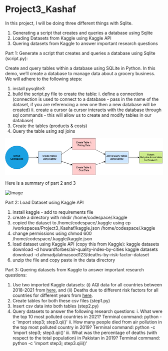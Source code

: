 # Project3_Kashaf

In this project, I will be doing three different things with Sqlite.
1. Generating a script that creates and queries a database using Sqlite
2. Loading Datasets from Kaggle using Kaggle API
3. Quering datasets from Kaggle to answer important research questions

Part 1: Generate a script that creates and queries a database using Sqlite (script.py):

Create and query tables within a database using SQLite in Python. In this demo, we’ll create a database to manage data about a grocery business. We will adhere to the following steps:
1. install pysqlite3
2. build the script.py file to create the table: 
    i. define a connection (connection is used to connect to a database - pass in the name of the dataset, if you are referencing a new one then a new database will be created)
    ii. create a cursor (a cursor interacts with the database through sql commands - this will allow us to create and modify tables in our database)
3. Create the tables (products & costs)
4. Query the table using sql joins

![Image](part1.png)

Here is a summary of part 2 and 3

![Image](part23.png)

Part 2: Load Dataset using Kaggle API

1. install kaggle - add to requirements file
2. create a directory with mkdir /home/codespace/.kaggle
3. copied the dataset to /home/codespace/.kaggle using 
cp /workspaces/Project3_Kashaf/kaggle.json /home/codespace/.kaggle
4. change permissions using 
chmod 600 /home/codespace/.kaggle/kaggle.json
5. load dataset using Kaggle API (copy this from Kaggle): 
kaggle datasets download -d howardforbes/air-quality-index-by-cities
kaggle datasets download -d ahmadjalalmasood123/deaths-by-risk-factor-dataset
6. unzip the file and copy paste in the data directory

Part 3:  Quering datasets from Kaggle to answer important research questions:
1. Use two imported Kaggle datasets: (i) AQI data for all countries between 2018-2021 from [here](https://www.kaggle.com/datasets/howardforbes/air-quality-index-by-cities?select=AIR+QUALITY+INDEX-+top+countries.csv), 
and (ii) Deaths due to different risk factors for all countries for different years from [here](https://www.kaggle.com/datasets/ahmadjalalmasood123/deaths-by-risk-factor-dataset?select=Number+of+Deaths+by+Risk+Factors.csv).
2. Create tables for both these csv files (step1.py)
3. Insert csv data into both tables (step2.py)
4. Query datasets to answer the following research questions:
    i. What were the top 10 most polluted countries in 2021?
    Terminal command:  python -c 'import step3; step3.qi()'
    ii. How many people died from air pollution in the top most polluted country in 2019?
    Terminal command:  python -c 'import step3; step3.qii()'
    iii. What was the percentage of deaths (with respect to the total population) in Pakistan in 2019?
    Terminal command:  python -c 'import step3; step3.qiii()'
